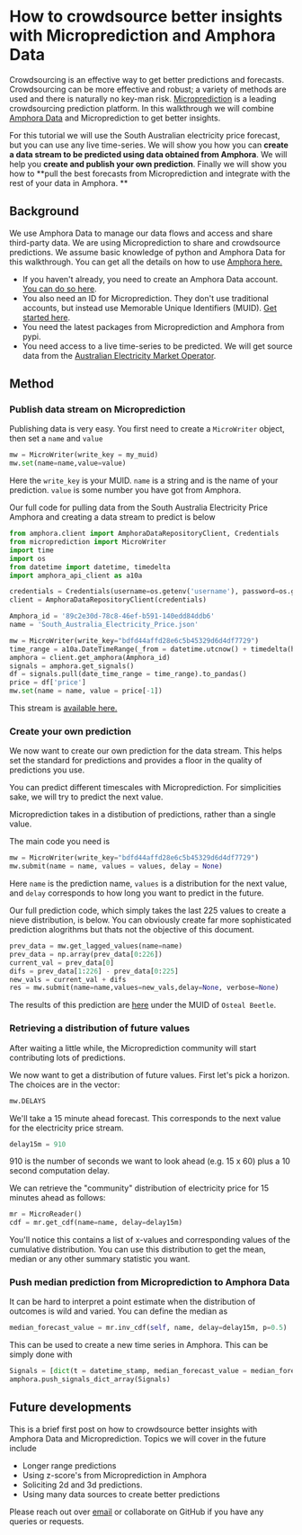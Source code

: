 # How to crowdsource better insights with Microprediction and Amphora Data

Crowdsourcing is an effective way to get better predictions and forecasts. Crowdsourcing can be more effective and robust; a variety of methods are used and there is naturally no key-man risk. [Microprediction](https://www.microprediction.org/) is a leading crowdsourcing prediction platform. In this walkthrough we will combine [Amphora Data](https://amphoradata.com) and Microprediction to get better insights.

For this tutorial we will use the South Australian electricity price forecast, but you can use any live time-series. We will show you how you can **create a data stream to be predicted using data obtained from Amphora**. We will help you **create and publish your own prediction**. Finally we will show you how to **pull the best forecasts from Microprediction and integrate with the rest of your data in Amphora. **

## Background

We use Amphora Data to manage our data flows and access and share third-party data. We are using Microprediction to share and crowdsource predictions. We assume basic knowledge of python and Amphora Data for this walkthrough. You can get all the details on how to use [Amphora here.](https://www.amphoradata.com/docs/contents/)

* If you haven't already, you need to create an Amphora Data account. [You can do so here](https://identity.amphoradata.com/Register). 
* You also need an ID for Microprediction. They don't use traditional accounts, but instead use Memorable Unique Identifiers (MUID). [Get started here](https://www.microprediction.org/muids.html).
* You need the latest packages from Microprediction and Amphora from pypi.
* You need access to a live time-series to be predicted. We will get source data from the [Australian Electricity Market Operator](https://aemo.com.au/en/energy-systems/electricity/national-electricity-market-nem/data-nem/data-dashboard-nem). 
    
## Method

### Publish data stream on Microprediction
Publishing data is very easy. You first need to create a `MicroWriter` object, then set a `name` and `value`
```py
mw = MicroWriter(write_key = my_muid)
mw.set(name=name,value=value)
```
Here the `write_key` is your MUID. `name` is a string and is the name of your prediction. `value` is some number you have got from Amphora.

Our full code for pulling data from the South Australia Electricity Price Amphora and creating a data stream to predict is below
```py
from amphora.client import AmphoraDataRepositoryClient, Credentials
from microprediction import MicroWriter
import time
import os
from datetime import datetime, timedelta
import amphora_api_client as a10a

credentials = Credentials(username=os.getenv('username'), password=os.getenv('password'))
client = AmphoraDataRepositoryClient(credentials) 

Amphora_id = '89c2e30d-78c8-46ef-b591-140edd84ddb6'
name = 'South_Australia_Electricity_Price.json'

mw = MicroWriter(write_key="bdfd44affd28e6c5b45329d6d4df7729")
time_range = a10a.DateTimeRange(_from = datetime.utcnow() + timedelta(hours=-1) , to= datetime.utcnow() )
amphora = client.get_amphora(Amphora_id)
signals = amphora.get_signals()
df = signals.pull(date_time_range = time_range).to_pandas()
price = df['price']
mw.set(name = name, value = price[-1])
```
This stream is [available here.](https://www.microprediction.org/stream_dashboard.html?stream=South_Australia_Electricity_Price)

### Create your own prediction

We now want to create our own prediction for the data stream. This helps set the standard for predictions and provides a floor in the quality of predictions you use.

You can predict different timescales with Microprediction. For simplicities sake, we will try to predict the next value.

Microprediction takes in a distibution of predictions, rather than a single value. 

The main code you need is 
```py
mw = MicroWriter(write_key="bdfd44affd28e6c5b45329d6d4df7729")
mw.submit(name = name, values = values, delay = None)
```
Here `name` is the prediction name, `values` is a distribution for the next value, and `delay` corresponds to how long you want to predict in the future.

Our full prediction code, which simply takes the last 225 values to create a nieve distribution, is below. You can obviously create far more sophisticated prediction alogrithms but thats not the objective of this document.
```py
prev_data = mw.get_lagged_values(name=name)
prev_data = np.array(prev_data[0:226])
current_val = prev_data[0]
difs = prev_data[1:226] - prev_data[0:225]
new_vals = current_val + difs
res = mw.submit(name=name,values=new_vals,delay=None, verbose=None)
```
The results of this prediction are [here](https://www.microprediction.org/stream_dashboard.html?stream=South_Australia_Electricity_Price) under the MUID of `Osteal Beetle`.

### Retrieving a distribution of future values

After waiting a little while, the Microprediction community will start contributing lots of predictions.

We now want to get a distribution of future values. First let's pick a horizon. The choices are in the vector:
```py
mw.DELAYS
```
We'll take a 15 minute ahead forecast. This corresponds to the next value for the electricity price stream.
```py
delay15m = 910
```
910 is the number of seconds we want to look ahead (e.g. 15 x 60) plus a 10 second computation delay.

We can retrieve the "community" distribution of electricity price for 15 minutes ahead as follows: 
```py
mr = MicroReader()
cdf = mr.get_cdf(name=name, delay=delay15m)
```    
You'll notice this contains a list of x-values and corresponding values of the cumulative distribution. You can use this distribution to get the mean, median or any other summary statistic you want. 

### Push median prediction from Microprediction to Amphora Data

It can be hard to interpret a point estimate when the distribution of outcomes is wild and varied. You can define the median as 
```py
median_forecast_value = mr.inv_cdf(self, name, delay=delay15m, p=0.5)
```
    
This can be used to create a new time series in Amphora. This can be simply done with 
```py
Signals = [dict(t = datetime_stamp, median_forecast_value = median_forecast_value)] 
amphora.push_signals_dict_array(Signals) 
```    
    
## Future developments

This is a brief first post on how to crowdsource better insights with Amphora Data and Microprediction. Topics we will cover in the future include
* Longer range predictions
* Using z-score's from Microprediction in Amphora
* Soliciting 2d and 3d predictions. 
* Using many data sources to create better predictions

Please reach out over [email](mailto:contact@amphoradata.com) or collaborate on GitHub if you have any queries or requests.
